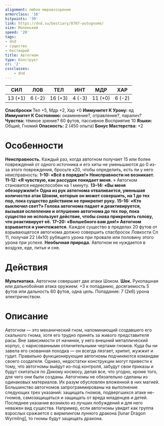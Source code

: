 ```yaml
---
alignment: любое мировоззрение
armorclass: '16'
hitpoints: '39'
link: https://dnd.su/bestiary/8707-autognome/
size: Маленький
speed: '20'
tags:
- dnd
- существо
- бестиарий
title: Автогном
type: Конструкт
cr: '2'
cssclasses:
    - dnd
---
```


| СИЛ | ЛОВ | ТЕЛ | ИНТ | МДР | ХАР |
|---|---|---|---|---|---|
| 13 (+1) | 6 (-2) | 16 (+3) | 4 (-3) | 11 (+0) | 6 (-2) |
**Спасброски** Тел +5, Мдр +2, Хар +0
**Иммунитет К Урону:** яд
**Иммунитет К Состоянию:** окаменение?, отравление?, паралич?
**Чувства:** тёмное зрение? 60 футов, пассивное Восприятие 10
**Языки:** Общий, Гномий
**Опасность:** 2 (450 опыта)
**Бонус Мастерства:** +2


# Особенности
**Неисправность.** Каждый раз, когда автогном получает 15 или более повреждений от одного источника и его хиты не уменьшаются до 0 из-за этого повреждения, бросьте к20, чтобы определить, есть ли у него неисправность:
**1–10: «Всё в порядке!» Неисправности не возникает.** 
**11–12: «Я чувствую, как рассудок  покидает меня.** » Автогном становится недееспособен на 1 минуту.
**13–14: «Вы меня обезоружили!» Одна из рук автогнома отваливается, уменьшая количество атак Шоком, которые он может совершить, на 1 до тех пор, пока существо действием не прикрепит руку.** 
**15–16: «Кто выключил свет?» Голова автогнома падает и деактивируется, вызывая ослепление и оглушение автогнома до тех пор, пока существо не использует действие, чтобы снова прикрепить голову, что реактивирует её.** 
**17–20: «Волшебного вам дня!» Автогном взрывается и уничтожается.** Каждое существо в пределах 20 футов от взрывающегося автогнома должно совершить спасбросок Ловкости Сл 11, получая 22 (4к10) рубящего урона при провале или половину этого урона при успехе.
**Необычная природа.** Автогном не нуждается в воздухе, еде, питье и сне.


# Действия
**Мультиатака.** Автогном совершает две атаки Шоком.
**Шок.** Рукопашная или дальнобойная атака оружием: +3 к попаданию, досягаемость 5 футов или дальность 60 футов, одна цель. Попадание: 7 (2к6) урона электричеством.


# Описание
Автогном — это механический гном, напоминающий создавшего его скального гнома, хотя его трудно принять за живого представителя расы. Вне зависимости от начинки, у него внешний металлический корпус, с нарисованными отличительными чертами гномов. Куда бы ни завела его скованная походка — он всегда лязгает, хрипит, жужжит и гудит.  Правильно функционирующие автогномы подчиняются командам своего создателя. Однако, недостатки конструкции могут привести к тому, что автогномы выйдут из-под контроля, забудут свои приказы и будут скитаться по Дикому космосу, делая все, что угодно, кроме того, для чего они были созданы. Автогномы не обязательно сделаны из одинаковых материалов. Их разум обусловлен вложенной в них магией. Большинство автогномов запрограммированы на выполнение следующих трех указаний: защищать гномов, подвергшихся атаке не-гномов, самозащищаться и защищать от вреда младенцев и детей. Последнее указание возникло из лучших побуждений и для него неважен вид существа. Например, если автогномы увидят как группа взрослых сражается с вирмлингом лунного дракона [lunar Dragon Wyrmling], то гномы будут защищать дракона.